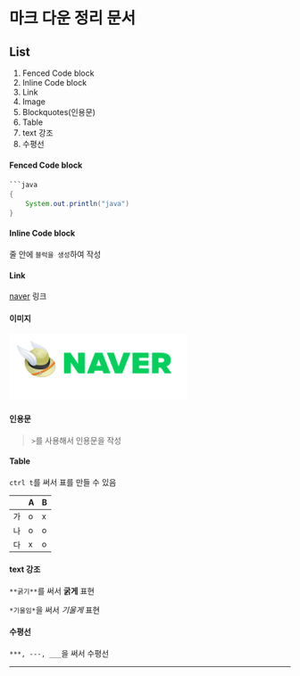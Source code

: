 # 마크 다운 정리 문서



## List

1. Fenced Code block
2. Inline Code block
3. Link
4. Image
5. Blockquotes(인용문)
6. Table
7. text 강조
8. 수평선



#### Fenced Code block

```java
```java
{
    System.out.println("java")
}
```



#### Inline Code block

줄 안에 `블럭을 생성`하여 작성



#### Link

 [naver](https://www.naver.com) 링크



#### 이미지

![캡처](md-images/%EC%BA%A1%EC%B2%98-16329617759401.PNG)

#### 인용문

> `>`를 사용해서 인용문을 작성



#### Table

`ctrl t`를 써서 표를 만들 수 있음

|      | A    | B    |
| ---- | ---- | ---- |
| 가   | o    | x    |
| 나   | o    | o    |
| 다   | x    | o    |



#### text 강조

`**굵기**`를 써서 **굵게** 표현

`*기울임*`을 써서 *기울게* 표현



#### 수평선

`***, ---, ___`을 써서 수평선

***

